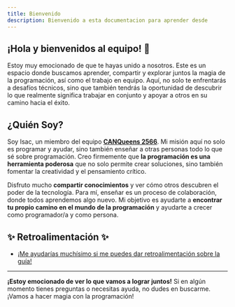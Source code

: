 ```yaml
---
title: Bienvenido
description: Bienvenido a esta documentacion para aprender desde
---
```


## ¡Hola y bienvenidos al equipo! 🎉

Estoy muy emocionado de que te hayas unido a nosotros. Este es un espacio donde buscamos aprender, compartir y explorar juntos la magia de la programación, así como el trabajo en equipo. Aquí, no solo te enfrentarás a desafíos técnicos, sino que también tendrás la oportunidad de descubrir lo que realmente significa trabajar en conjunto y apoyar a otros en su camino hacia el éxito.

## ¿Quién Soy?

Soy Isac, un miembro del equipo [**CANQueens 2566**](https://ftc-events.firstinspires.org/team/25668). Mi misión aquí no solo es programar y ayudar, sino también enseñar a otras personas todo lo que sé sobre programación. Creo firmemente que **la programación es una herramienta poderosa** que no solo permite crear soluciones, sino también fomentar la creatividad y el pensamiento crítico. 

Disfruto mucho **compartir conocimientos** y ver cómo otros descubren el poder de la tecnología. Para mí, enseñar es un proceso de colaboración, donde todos aprendemos algo nuevo. Mi objetivo es ayudarte a **encontrar tu propio camino en el mundo de la programación** y ayudarte a crecer como programador/a y como persona.

## ✨ Retroalimentación ✨

- [¡Me ayudarías muchísimo si me puedes dar retroalimentación sobre la guía!](https://forms.gle/axXPkAopbyPBccjDA)
---

**¡Estoy emocionado de ver lo que vamos a lograr juntos!** Si en algún momento tienes preguntas o necesitas ayuda, no dudes en buscarme. ¡Vamos a hacer magia con la programación! 